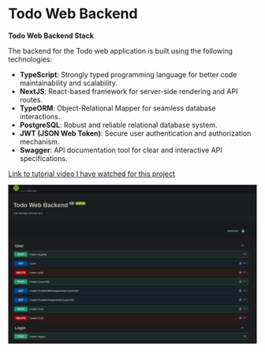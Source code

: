 
# Todo Web Backend

**Todo Web Backend Stack**  

The backend for the Todo web application is built using the following technologies:  

- **TypeScript**: Strongly typed programming language for better code maintainability and scalability.  
- **NextJS**: React-based framework for server-side rendering and API routes.  
- **TypeORM**: Object-Relational Mapper for seamless database interactions.  
- **PostgreSQL**: Robust and reliable relational database system.  
- **JWT (JSON Web Token)**: Secure user authentication and authorization mechanism.  
- **Swagger**: API documentation tool for clear and interactive API specifications.  

[Link to tutorial video I have watched for this project](https://www.youtube.com/watch?v=YXQr2LhYm0c&t=728s)

![Todo Web](image.png)






